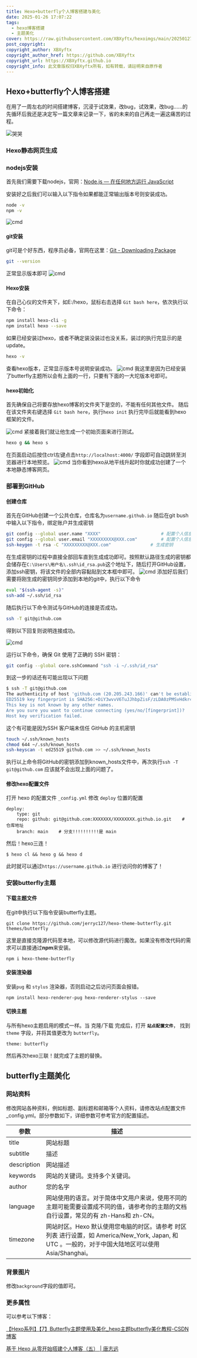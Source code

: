 ```yaml
---
title: Hexo+butterfly个人博客搭建与美化
date: 2025-01-26 17:07:22
tags:
  - hexo博客搭建
  - 主题美化
cover: https://raw.githubusercontent.com/XBXyftx/hexoimgs/main/20250127013446.png
post_copyright:
copyright_author: XBXyftx
copyright_author_href: https://github.com/XBXyftx
copyright_url: https://XBXyftx.github.io
copyright_info: 此文章版权归XBXyftx所有，如有转载，请註明来自原作者
---
```

## Hexo+butterfly个人博客搭建

在用了一周左右的时间搭建博客，沉浸于试效果，改bug，试效果，改bug……的先循环后我还是决定写一篇文章来记录一下，省的未来的自己再走一遍这痛苦的过程。

![哭哭](butterfly主题美化/1.png)

### Hexo静态网页生成

### nodejs安装

首先我们需要下载nodejs，官网：[Node.js — 在任何地方运行 JavaScript](https://nodejs.org/zh-cn)

安装好之后我们可以输入以下指令如果都能正常输出版本号则安装成功。

```bash
node -v
npm -v
```

![cmd](butterfly主题美化/2.png)

#### git安装

git可是个好东西，程序员必备，官网在这里：[Git - Downloading Package](https://git-scm.com/downloads/win)

```bash
git --version
```

正常显示版本即可
![cmd](butterfly主题美化/3.png)

#### Hexo安装

在自己心仪的文件夹下，如E:/hexo，鼠标右击选择 `Git bash here`，依次执行以下命令：

```bash
npm install hexo-cli -g
npm install hexo --save
```

如果已经安装过hexo，或者不确定装没装过也没关系，装过的执行完显示的是update。

```bash
hexo -v
```

查看hexo版本，正常显示版本号说明安装成功。
![cmd](butterfly主题美化/4.png)
我这里是因为已经安装了butterfly主题所以会有上面的一行，只要有下面的一大坨版本号即可。

#### hexo初始化

首先确保自己将要存放hexo博客的文件夹下是空的，不能有任何其他文件。
随后在该文件夹右键选择 `Git bash here`，执行`hexo init`
执行完毕后就能看到hexo框架的文件。

![cmd](butterfly主题美化/5.png)
紧接着我们就让他生成一个初始页面来进行测试。

```bash
hexo g && hexo s
```

在页面启动后按住ctrl左键点击`http://localhost:4000/` 字段即可自动跳转至浏览器进行本地预览。
![cmd](butterfly主题美化/6.png)
当你看到hexo从地平线升起时你就成功创建了一个本地静态博客网页。

### 部署到GitHub

#### 创建仓库

首先在GitHub创建一个公共仓库，仓库名为`username.github.io`
随后在git bush中输入以下指令，绑定账户并生成密钥

```bash
git config --global user.name "XXXX"                       # 配置个人信息-username
git config --global user.email "XXXXXXXXX@XXX.com"         # 配置个人信息-useremail
ssh-keygen -t rsa -C "XXXXXXXXX@XXX.com"	           # 生成密钥
```

在生成密钥的过程中直接全部回车直到生成成功即可。按照默认路径生成的密钥都会储存在`C:\Users\用户名\.ssh\id_rsa.pub`这个地址下，随后打开GitHub设置，添加ssh密钥，将该文件的全部内容黏贴到文本框中即可。
![cmd](butterfly主题美化/7.png)
添加好后我们需要将刚生成的密钥同步添加到本地的git中，执行以下命令

```bash
eval "$(ssh-agent -s)"
ssh-add ~/.ssh/id_rsa
```

随后执行以下命令测试与GitHub的连接是否成功。

```bash
ssh -T git@github.com
```

得到以下回复则说明连接成功。

![cmd](butterfly主题美化/8.png)

运行以下命令，确保 Git 使用了正确的 SSH 密钥：

```bash
git config --global core.sshCommand "ssh -i ~/.ssh/id_rsa"
```

到这一步的话还有可能出现以下问题

```bash
$ ssh -T git@github.com
The authenticity of host 'github.com (20.205.243.166)' can't be established.
ED25519 key fingerprint is SHA256:+DiY3wvvV6TuJJhbpZisF/zLDA0zPMSvHdkr4UvCOqU.
This key is not known by any other names.
Are you sure you want to continue connecting (yes/no/[fingerprint])?
Host key verification failed.
```

这个有可能是因为SSH 客户端未信任 GitHub 的主机密钥

```bash
touch ~/.ssh/known_hosts
chmod 644 ~/.ssh/known_hosts
ssh-keyscan -t ed25519 github.com >> ~/.ssh/known_hosts
```

执行以上命令将GitHub的密钥添加到known_hosts文件中，再次执行`ssh -T git@github.com` 应该就不会出现上面的问题了。

#### 修改hexo配置文件

打开 hexo 的配置文件 `_config.yml` 修改 `deploy` 位置的配置

```
deploy:
    type: git
    repo: github: git@github.com:XXXXXXX/XXXXXXXX.github.io.git    # 仓库地址
    branch: main    # 分支!!!!!!!!!!是 main
```

然后！hexo三连！

```
$ hexo cl && hexo g && hexo d
```

此时就可以通过`https://username.github.io` 进行访问你的博客了！

### 安装butterfly主题

#### 下载主题文件

在git中执行以下指令安装butterfly主题。

```
git clone https://github.com/jerryc127/hexo-theme-butterfly.git themes/butterfly
```

这里是直接克隆源代码至本地，可以修改源代码进行魔改。如果没有修改代码的需求可以直接通过**npm**来安装。

```
npm i hexo-theme-butterfly
```

#### 安装渲染器

安装`pug` 和 `stylus` 渲染器，否则启动之后访问页面会报错。

```
npm install hexo-renderer-pug hexo-renderer-stylus --save
```

#### 切换主题

与所有hexo主题启用的模式一样。当 克隆/下载 完成后，打开 **`站点配置文件`**， 找到 `theme` 字段，并将其值更改为 `butterfly`。

```
theme: butterfly
```

然后再次hexo三联！就完成了主题的替换。

## butterfly主题美化

### 网站资料

修改网站各种资料，例如标题、副标题和邮箱等个人资料，请修改站点配置文件_config.yml。部分参数如下，详细参数可参考官方的配置描述。


| 参数        | 描述                                                                                                                                                 |
| ----------- | ---------------------------------------------------------------------------------------------------------------------------------------------------- |
| title       | 网站标题                                                                                                                                             |
| subtitle    | 描述                                                                                                                                                 |
| description | 网站描述                                                                                                                                             |
| keywords    | 网站的关键词。支持多个关键词。                                                                                                                       |
| author      | 您的名字                                                                                                                                             |
| language    | 网站使用的语言。对于简体中文用户来说，使用不同的主题可能需要设置成不同的值，请参考你的主题的文档自行设置，常见的有 zh-Hans和 zh-CN。                 |
| timezone    | 网站时区。Hexo 默认使用您电脑的时区。请参考 时区列表 进行设置，如 America/New_York, Japan, 和 UTC 。一般的，对于中国大陆地区可以使用 Asia/Shanghai。 |

### 背景图片

修改`background`字段的值即可。

### 更多属性

可以参考以下博客：

[【Hexo系列】【7】Butterfly主题使用及美化\_hexo主题butterfly美化教程-CSDN博客](https://blog.csdn.net/middle_age666/article/details/141507929)

[基于 Hexo 从零开始搭建个人博客（五） | 唐志远](https://fe32.top/articles/hexo1605/#%E5%89%8D%E8%A8%80)
